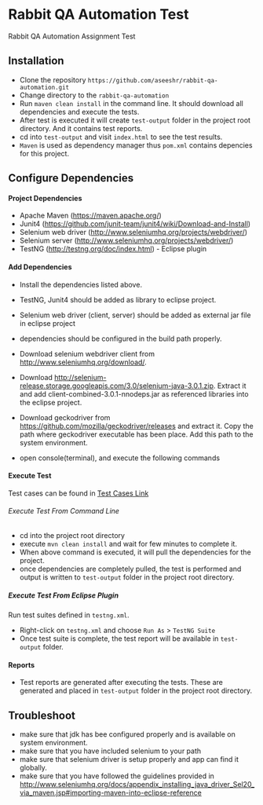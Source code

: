 # Rabbit QA Automation Test

Rabbit QA Automation Assignment Test

## Installation
- Clone the repository `https://github.com/aseeshr/rabbit-qa-automation.git`
- Change directory to the `rabbit-qa-automation`
- Run `maven clean install` in the command line. It should download all dependencies and execute the tests.
- After test is executed it will create `test-output` folder in the project root directory. And it
  contains test reports.
- cd into `test-output` and visit `index.html` to see the test results.
- `Maven` is used as dependency manager thus `pom.xml` contains depencies for this project.

## Configure Dependencies

#### Project Dependencies
- Apache Maven (https://maven.apache.org/)
- Junit4 (https://github.com/junit-team/junit4/wiki/Download-and-Install)
- Selenium web driver (http://www.seleniumhq.org/projects/webdriver/)
- Selenium server (http://www.seleniumhq.org/projects/webdriver/)
- TestNG (http://testng.org/doc/index.html) - Eclipse plugin

#### Add Dependencies
- Install the dependencies listed above.
- TestNG, Junit4 should be added as library to eclipse project.
- Selenium web driver (client, server) should be added as external jar file in
  eclipse project
- dependencies should be configured in the build path properly.

- Download selenium webdriver client from http://www.seleniumhq.org/download/.

- Download http://selenium-release.storage.googleapis.com/3.0/selenium-java-3.0.1.zip.
  Extract it and add client-combined-3.0.1-nnodeps.jar as referenced libraries into the eclipse project.

- Download geckodriver from https://github.com/mozilla/geckodriver/releases and extract it.
  Copy the path where geckodriver executable has been place. Add this path to the system environment.

- open console(terminal), and execute the following commands

#### Execute Test

Test cases can be found in [Test
Cases Link](https://docs.google.com/spreadsheets/d/183QGHSFJ3-oap9B56TBpK3nceaGeI2LaHDPLDHlWC2o/edit?usp=sharing)

###### Execute Test From Command Line

- cd into the project root directory
- execute `mvn clean install` and wait for few minutes to complete it.
- When above command is executed, it will pull the dependencies for the project.
- once dependencies are completely pulled, the test is performed and output is written to `test-output`
  folder in the project root directory.

##### Execute Test From Eclipse Plugin

Run test suites defined in `testng.xml`.

- Right-click on `testng.xml` and choose `Run As` > `TestNG Suite`
- Once test suite is complete, the test report will be available in `test-output` folder.

#### Reports

- Test reports are generated after executing the tests. These are generated and placed in `test-output` folder
  in the project root directory.


## Troubleshoot

- make sure that jdk has bee configured properly and is available on system environment.
- make sure that you have included selenium to your path
- make sure that selenium driver is setup properly and app can find it globally.
- make sure that you have followed the guidelines provided in
  http://www.seleniumhq.org/docs/appendix_installing_java_driver_Sel20_via_maven.jsp#importing-maven-into-eclipse-reference
